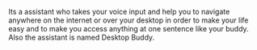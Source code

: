 Its a assistant who takes your voice input and help you to navigate anywhere on the internet or over your desktop in order to make your life easy and to make you access anything at one sentence like your buddy. Also the assistant is named Desktop Buddy.
